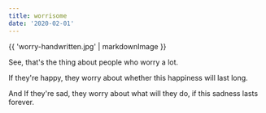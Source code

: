 ```yaml
---
title: worrisome
date: '2020-02-01'
---
```


{{ 'worry-handwritten.jpg' | markdownImage }}

See, that's the thing about people who worry a lot.

If they're happy, they worry about whether this happiness will last long.

And If they're sad, they worry about what will they do, if this sadness lasts forever.
